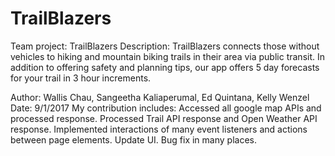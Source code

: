 # TrailBlazers
Team project: TrailBlazers
Description:  TrailBlazers connects those without vehicles to hiking and mountain biking trails in their area via public transit. In addition to offering safety and planning tips, our app offers 5 day forecasts for your trail in 3 hour increments. 

Author: Wallis Chau, Sangeetha Kaliaperumal, Ed Quintana, Kelly Wenzel
Date: 9/1/2017
My contribution includes: 
  Accessed all google map APIs and processed response.
  Processed Trail API response and Open Weather API response.
  Implemented interactions of many event listeners and actions between page elements.
  Update UI.
  Bug fix in many places.

